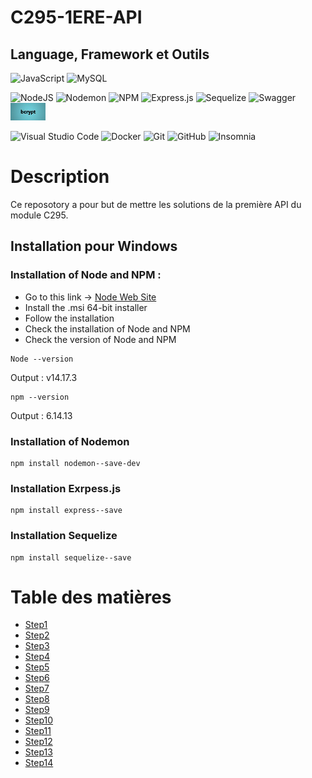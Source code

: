 # C295-1ERE-API
Language, Framework et Outils
------
![JavaScript](https://img.shields.io/badge/javascript-%23323330.svg?style=for-the-badge&logo=javascript&logoColor=%23F7DF1E)
![MySQL](https://img.shields.io/badge/mysql-%2300f.svg?style=for-the-badge&logo=mysql&logoColor=white)

![NodeJS](https://img.shields.io/badge/node.js-6DA55F?style=for-the-badge&logo=node.js&logoColor=white)
![Nodemon](https://img.shields.io/badge/NODEMON-%23323330.svg?style=for-the-badge&logo=nodemon&logoColor=%BBDEAD)
![NPM](https://img.shields.io/badge/NPM-%23CB3837.svg?style=for-the-badge&logo=npm&logoColor=white)
![Express.js](https://img.shields.io/badge/express.js-%23404d59.svg?style=for-the-badge&logo=express&logoColor=%2361DAFB)
![Sequelize](https://img.shields.io/badge/Sequelize-52B0E7?style=for-the-badge&logo=Sequelize&logoColor=white)
![Swagger](https://img.shields.io/badge/-Swagger-%23Clojure?style=for-the-badge&logo=swagger&logoColor=white)
![Bcrypt](https://github.com/quemet/C295-1ERE-API/blob/main/Image/bcrypt.jpg)

![Visual Studio Code](https://img.shields.io/badge/Visual%20Studio%20Code-0078d7.svg?style=for-the-badge&logo=visual-studio-code&logoColor=white)
![Docker](https://img.shields.io/badge/docker-%230db7ed.svg?style=for-the-badge&logo=docker&logoColor=white)
![Git](https://img.shields.io/badge/git-%23F05033.svg?style=for-the-badge&logo=git&logoColor=white)
![GitHub](https://img.shields.io/badge/github-%23121011.svg?style=for-the-badge&logo=github&logoColor=white)
![Insomnia](https://img.shields.io/badge/Insomnia-black?style=for-the-badge&logo=insomnia&logoColor=5849BE)

# Description

Ce reposotory a pour but de mettre les solutions de la première API du module C295.

## Installation pour Windows
### Installation of Node and NPM :
* Go to this link -> [Node Web Site](https://nodejs.org/en/download/)  
* Install the .msi 64-bit installer  
* Follow the installation  
* Check the installation of Node and NPM
* Check the version of Node and NPM
```shell
Node --version
```
Output : v14.17.3
```shell
npm --version
```
Output : 6.14.13

### Installation of Nodemon
```shell
npm install nodemon--save-dev
```

### Installation Exrpess.js
```shell
npm install express--save
```

### Installation Sequelize
```shell
npm install sequelize--save
```
# Table des matières
* [Step1](https://github.com/quemet/C295-1ERE-API/tree/main/step01)
* [Step2](https://github.com/quemet/C295-1ERE-API/tree/main/step02)
* [Step3](https://github.com/quemet/C295-1ERE-API/tree/main/step03)
* [Step4](https://github.com/quemet/C295-1ERE-API/tree/main/step04)
* [Step5](https://github.com/quemet/C295-1ERE-API/tree/main/step05)
* [Step6](https://github.com/quemet/C295-1ERE-API/tree/main/step06)
* [Step7](https://github.com/quemet/C295-1ERE-API/tree/main/step07)
* [Step8](https://github.com/quemet/C295-1ERE-API/tree/main/step08)
* [Step9](https://github.com/quemet/C295-1ERE-API/tree/main/step09)
* [Step10](https://github.com/quemet/C295-1ERE-API/tree/main/step10)
* [Step11](https://github.com/quemet/C295-1ERE-API/tree/main/step11)
* [Step12](https://github.com/quemet/C295-1ERE-API/tree/main/step12)
* [Step13](https://github.com/quemet/C295-1ERE-API/tree/main/step13)
* [Step14](https://github.com/quemet/C295-1ERE-API/tree/main/step14)
  
